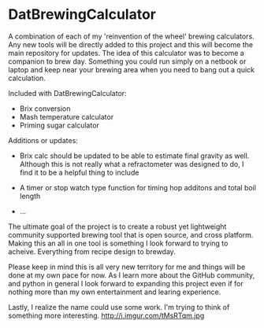 DatBrewingCalculator
====================

A combination of each of my 'reinvention of the wheel' brewing calculators. Any new tools will be directly added
to this project and this will become the main repository for updates. The idea of this calculator was to become a
companion to brew day. Something you could run simply on a netbook or laptop and keep near your brewing area when
you need to bang out a quick calculation.

Included with DatBrewingCalculator:
- Brix conversion
- Mash temperature calculator
- Priming sugar calculator

Additions or updates:
- Brix calc should be updated to be able to estimate final gravity as well. Although this is not really what a
refractometer was designed to do, I find it to be a helpful thing to include

- A timer or stop watch type function for timing hop additons and total boil length

- ...

The ultimate goal of the project is to create a robust yet lightweight community supported brewing tool that is 
open source, and cross platform. Making this an all in one tool is something I look forward to trying to acheive.
Everything from recipe design to brewday.

Please keep in mind this is all very new territory for me and things will be done at my own pace for now. As I learn
more about the GitHub community, and python in general I look forward to expanding this project even if for nothing
more than my own entertainment and learing experience.

Lastly, I realize the name could use some work. I'm trying to think of something more interesting.
http://i.imgur.com/tMsRTqm.jpg
